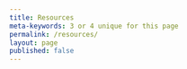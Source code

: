 ```yaml
---
title: Resources
meta-keywords: 3 or 4 unique for this page
permalink: /resources/
layout: page
published: false
---
```





